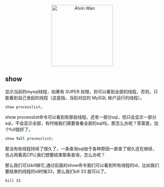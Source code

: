<p align='center'> <a href='https://github.com/alvinwancn' target="_blank"> <img src='https://github.com/AlvinWanCN/life-record/raw/master/images/etlucency.png' alt='Alvin Wan' width=200></a></p>


## show


显示当前的mysql线程，如果有 SUPER 权限，则可以看到全部的线程，否则，只能看到自己发起的线程（这是指，当前对应的 MySQL 帐户运行的线程）。


```sql
show processlist;
```

show processlist命令可以看到有那些线程，还有一部分sql，但只会显示一部分sql，不会显示全部，有时候我们需要查看全部的sql吗，那怎么办呢？答案是，加个full就好了。

```sql
show full processlist;
```

那当有些线程持续了很久了，一条查询sql由于各种原因一直查了很久还在继续，也占用着高CPU,我们想要结束那条查询，怎么办呢？

那么我们可以kill掉它,通过前面的show命令我们可以看到所有线程的id，比如我们要结束的线程的id时候33，那么我们kill 33 就可以了。

```
kill 33
```